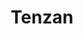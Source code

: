 ---
layout: place
title: Tenzan
permalink: /new-york/new-york/tenzan.html
stateAbbr: NY
stateName: New York
cityName: New York
seo:
  type: restaurant
  links: null
place_id: ChIJsSw70bpYwokR8of7Ji2tqiU
photos:
  - name: >-
      places/ChIJsSw70bpYwokR8of7Ji2tqiU/photos/AeeoHcLu-A1X8zk6pFWLnLcsVMRmsNrBE6-N5Kyp4Zm5efCNn_i8MJDc0GtHhxrWVupeWK5eCsA22QkLH5PV9YOUduykzLy-NIv5aEBlrhgqUEhb2vuW9_tfl3nxPwGwVPbK0EUrOta7TQakBr08IvJGepB_0CAoSY9xBeAYvY0NUUbznGDRZ4JKQQPyGqf-kq3Nzd7NiyRIFXUCUXyc2DZvD4orP2BrqkQ_ueywMgnG9Rlc3O2ykYEupB-3n7pvjAyMhCWJCbVp5SydRcwzq-HsWUZeHPPu6uPo7QFaiZqWLEJEXoT9Hk8rGpf0TfZ_ogXBPaYny2qCxtMp38PpK2r9CtDWNkJDk4BrAJ-u1q0XmNcShQN-LMu4NWiNX3I1YpZ4hCUhEAdV4b5Wz4Gq96elpm-3UFf0aIp50BOv7vBWMIJluQ
    widthPx: 4032
    heightPx: 3024
    authorAttributions:
      - displayName: Tahmid Khan
        uri: https://maps.google.com/maps/contrib/103008565508774481223
        photoUri: >-
          https://lh3.googleusercontent.com/a-/ALV-UjW57yXCtG_t8e-b3Z8eaR8V3l-1iD3C-LJ_xngu-fiVEppXDFnf=s100-p-k-no-mo
    flagContentUri: >-
      https://www.google.com/local/imagery/report/?cb_client=maps_api_places.places_api&image_key=!1e10!2sCIHM0ogKEICAgICvgcf3Kw&hl=en-US
    googleMapsUri: >-
      https://www.google.com/maps/place//data=!3m4!1e2!3m2!1sCIHM0ogKEICAgICvgcf3Kw!2e10!4m2!3m1!1s0x89c258bad13b2cb1:0x25aaad2d26fb87f2
  - name: >-
      places/ChIJsSw70bpYwokR8of7Ji2tqiU/photos/AeeoHcLfQ4BujNJ-OSiv93oE9C1a8vc1AnSd3yyNjFZx5aJsz_R6-3hnWYyXM_DT9mZKQ0zRlBZ0Y9iynznXR96TavbnViww326U2ZwX3NG_nNAnuGG1iDDqGgPd_4O9Hj9EzhOAMAWe-jlZJ-2C99K-GoeEusU0ADIQzgVkgkaW2WjqgbglQp2tCPVcYbb_xGlu1Ikiv2WU200tOxTgAaTTnZ1R3eVwWjPnopFdYAp1ShrQDNdn8zxNXf51RjjlGGsmelbE7fOmzOmxB3xtvJrBjNIVMXJfTu0KVKmisjTVqrOiSvUADWenBytYSA6NnGG_tmiwNP4CWWUuUaNx0fhWw7k0KKgFy_Codr4jdGLJdrOON6gC7Gkf-LIGvvUblw2xdaKqaf4-Cl1JuFXL-qnu9vkJCvwYubjJMNV-rPObMD9wqQ
    widthPx: 4032
    heightPx: 3024
    authorAttributions:
      - displayName: Vlad B
        uri: https://maps.google.com/maps/contrib/116693239223065174441
        photoUri: >-
          https://lh3.googleusercontent.com/a-/ALV-UjV23pQJI8ZleJRRoTqsz6-jRwiNM32zhG8egH6Ww1UfDWH_f6Wj=s100-p-k-no-mo
    flagContentUri: >-
      https://www.google.com/local/imagery/report/?cb_client=maps_api_places.places_api&image_key=!1e10!2sCIHM0ogKEICAgID4xr_4ZQ&hl=en-US
    googleMapsUri: >-
      https://www.google.com/maps/place//data=!3m4!1e2!3m2!1sCIHM0ogKEICAgID4xr_4ZQ!2e10!4m2!3m1!1s0x89c258bad13b2cb1:0x25aaad2d26fb87f2
  - name: >-
      places/ChIJsSw70bpYwokR8of7Ji2tqiU/photos/AeeoHcJqUGp3anh3MkCe0Pk7rkxA13MSBFIDFVdFLfwTg2VzgTc1QuFnJQ_trQVHU2CgD7o8cR_-zHNfttnC1nUi-BP_Wwzh4djk-xYJky9o3NkvsDhHlpLguFCiMl_qItjDG7gdDGOjPAPSHSMCvIJIBgt_ws68SXJWKQCcoxi6McSLA2pRNiSYYEsCHVzy8wRxHA6iih18z7QrSn_0UiO9ZZW55ensPpvLwZTDXUWFKZ43BHvKlUjD3OsU6U2xOOU1871FH9iTW8EWOysQoUsiv_f5FT9U5xz5Sh4W1X8-Uf6mFKiuWRYVufeS_NyoL-UbNpm6mxdAUwKM_P_wQ8yelAhsYSzIDOm3QCBHCd07SvMsnpicpgZfrN0rvZlMWtl_UnXjV9kqtS6SO56JmfvWQL5NnTizJUMB0jTZmopg-jBkUS4
    widthPx: 3600
    heightPx: 4800
    authorAttributions:
      - displayName: Samara S
        uri: https://maps.google.com/maps/contrib/111356682113102822291
        photoUri: >-
          https://lh3.googleusercontent.com/a-/ALV-UjVoyTe8M-7PCj0JWZaePxFvbTgdaiK8LF0xOdggTRgYrtDjO_p_=s100-p-k-no-mo
    flagContentUri: >-
      https://www.google.com/local/imagery/report/?cb_client=maps_api_places.places_api&image_key=!1e10!2sCIHM0ogKEICAgIDHwZSHrQE&hl=en-US
    googleMapsUri: >-
      https://www.google.com/maps/place//data=!3m4!1e2!3m2!1sCIHM0ogKEICAgIDHwZSHrQE!2e10!4m2!3m1!1s0x89c258bad13b2cb1:0x25aaad2d26fb87f2
  - name: >-
      places/ChIJsSw70bpYwokR8of7Ji2tqiU/photos/AeeoHcJ3zVWqa4_GDr5HAMOOZNAVfuOOr_QPSXXYfWqGnt6CgZ0vZ_bCAqrGMGjbomtcwVo7O_D4n5OLCjneXlKWEoTvB0D5Ely-o1Mjy4176KtG1o0obitfQeb8RRJWfXrMZGSYa1LXpgbGShsyId5RYHj6GaqQobx0Ixhqm87YAXK-iaW3uw7I6V00mpa0lmt4boCApLOnO04lqoP7UxerqxYbVmJ10rFzXcUyOSdJtMHY9cA37tk0TH1A3v-kabt0UmT9ttojLJ0G6Ctkph-yIVrHbyGEdfabbbTYlM9ftLJKF5nJz23s3UUHaNCZGSsgPOticdxaqDgF2busdwu-XIflUY--uZWdCk1x5oagEeXWMmqRMy8ZzOh0CHIAGQoP0woeVGvEotaf8aDc2qBXqlDP-N6W_20XmHgQXefATxuvydRz
    widthPx: 4032
    heightPx: 3024
    authorAttributions:
      - displayName: Patrick Ryan
        uri: https://maps.google.com/maps/contrib/111545484814130734754
        photoUri: >-
          https://lh3.googleusercontent.com/a-/ALV-UjUO-46mqJbcdd7fH_iEDkQfrAClWYZWgwGWkgd1qdvxJ4fGEqI=s100-p-k-no-mo
    flagContentUri: >-
      https://www.google.com/local/imagery/report/?cb_client=maps_api_places.places_api&image_key=!1e10!2sCIHM0ogKEICAgIC336GVwwE&hl=en-US
    googleMapsUri: >-
      https://www.google.com/maps/place//data=!3m4!1e2!3m2!1sCIHM0ogKEICAgIC336GVwwE!2e10!4m2!3m1!1s0x89c258bad13b2cb1:0x25aaad2d26fb87f2
  - name: >-
      places/ChIJsSw70bpYwokR8of7Ji2tqiU/photos/AeeoHcIcOuMOKgKCLPGVENCpNdPhHPl-kTcKfv04xA17ISld7iskMUmUdlh3jpQO1ZJtBLfc0gMwmyS67Pw96sPXezWjER48F6SQrHmrmUEE0pbAhLf1WkxObnMIGrBX11Hfe-cWaJUcQnii1rIf7jVQJLuGmYVximIsLNm6iikyaqrLM30H-1DEwGB67ZEZPh8fkGSiDDpynugVy6DsOIAc9E2TwIm430Kofk2T8eVL2ewifVswY_oqq62BQ7yIPME8SocX42BgxRPf7SfDlZD68SdvKb8VWERC-z0KkZaCwsmq1dHhv8LwVvmD6I8ceUZaDWGQf7dnY-Q04eIXk-NlNsngBS6mhk0YADJI6jG5pKiab6aTSP2uNRHWkvQRBIhq4VN-ZYoF1OaRyMB_7u1-K57jnCPtTMiWcNB53Fkp0VsJpA
    widthPx: 3024
    heightPx: 4032
    authorAttributions:
      - displayName: Kassandra F
        uri: https://maps.google.com/maps/contrib/108434501409534920132
        photoUri: >-
          https://lh3.googleusercontent.com/a-/ALV-UjWN36KasxXEmzJ6z2mRDn41ocBfNFjqZ-W6h0uTyVMGEUfbCTY=s100-p-k-no-mo
    flagContentUri: >-
      https://www.google.com/local/imagery/report/?cb_client=maps_api_places.places_api&image_key=!1e10!2sCIHM0ogKEICAgICHwoWGKA&hl=en-US
    googleMapsUri: >-
      https://www.google.com/maps/place//data=!3m4!1e2!3m2!1sCIHM0ogKEICAgICHwoWGKA!2e10!4m2!3m1!1s0x89c258bad13b2cb1:0x25aaad2d26fb87f2
  - name: >-
      places/ChIJsSw70bpYwokR8of7Ji2tqiU/photos/AeeoHcKG5nVCwF-qiVVT1LUwIkgK3KflOGKBCbWKw2FX7MBIxGLq7WeAu3n-bdLkh8aIF_CPyf-Myy09nzVtLepVWfgypR9S5xNQ7GfSt-C0wexZHlBurLi0SYhtLfEgSf50V32ExGpw2kR8t_QppCYqtkcT-Umz6Fa_HR1Tp_d9JwzCkw6Di7OgNUQpLbuG-uISGgGXwfMoLCdBpRdZo8QC0fiF6lWQrRBrBzaNjtNI_dLRxMk1xSFamJ2UdEGZTggopMMmNW_D3cnI_HX8EC9g9SQeP61Gaq7MNREqm9V4-XIP34GSL-fRSf6luYzTPEhZfHvycuzPD69ojVgLERtOcVU4i92-DzGnLpgZ8Zs6OeFth7sIcJxpCfgDDh57-TpmhcEpZhd7_C1bWiB0dn7UlLH7kQlaQcObNhKkCUR2H6Xd-8A
    widthPx: 3024
    heightPx: 4032
    authorAttributions:
      - displayName: Tahmid Khan
        uri: https://maps.google.com/maps/contrib/103008565508774481223
        photoUri: >-
          https://lh3.googleusercontent.com/a-/ALV-UjW57yXCtG_t8e-b3Z8eaR8V3l-1iD3C-LJ_xngu-fiVEppXDFnf=s100-p-k-no-mo
    flagContentUri: >-
      https://www.google.com/local/imagery/report/?cb_client=maps_api_places.places_api&image_key=!1e10!2sCIHM0ogKEICAgICvgcfTtgE&hl=en-US
    googleMapsUri: >-
      https://www.google.com/maps/place//data=!3m4!1e2!3m2!1sCIHM0ogKEICAgICvgcfTtgE!2e10!4m2!3m1!1s0x89c258bad13b2cb1:0x25aaad2d26fb87f2
  - name: >-
      places/ChIJsSw70bpYwokR8of7Ji2tqiU/photos/AeeoHcI7sbJZReos5_zgY7gqJolWMFdLslHNedgve9iKHfE1hKB-6Gs-5MtgIK9fF7nMHmvRoJ0uN3GSvU6PgUcONZ-0XmVjjxI6fo1dhUyefAo5r0YGwvBu_kUrihCDfpyMKDu8VybCvQIwJ4j056FuQ7IBXFKEZ69mECWZfQHqD8cll1xK637opS3k0At7FqGgeSUXCulb7uiTRDvAN3ZyXuPk9RzKAJ3oHa8GL9tmTwjnTO5AQXjO3FlpwCpOMxkEc8jJubWSOaPd5MIjVw2e8CexjLLMZzkcY3UKmCi8m0VwU2Dl6qNU96TF_bG8xxSzgMyy9ZXWMdD4L8B1QCKZ6Vd3w98xO7WLEq-dqVE1AHh7vAsh5zlmv-PC51Aik0CHdoZLVd6j3_F7I8wUfT_OoNKDYuHipyEFQXgHKreFEPkasw
    widthPx: 3024
    heightPx: 4032
    authorAttributions:
      - displayName: Tahmid Khan
        uri: https://maps.google.com/maps/contrib/103008565508774481223
        photoUri: >-
          https://lh3.googleusercontent.com/a-/ALV-UjW57yXCtG_t8e-b3Z8eaR8V3l-1iD3C-LJ_xngu-fiVEppXDFnf=s100-p-k-no-mo
    flagContentUri: >-
      https://www.google.com/local/imagery/report/?cb_client=maps_api_places.places_api&image_key=!1e10!2sCIHM0ogKEICAgICvgcf7UA&hl=en-US
    googleMapsUri: >-
      https://www.google.com/maps/place//data=!3m4!1e2!3m2!1sCIHM0ogKEICAgICvgcf7UA!2e10!4m2!3m1!1s0x89c258bad13b2cb1:0x25aaad2d26fb87f2
  - name: >-
      places/ChIJsSw70bpYwokR8of7Ji2tqiU/photos/AeeoHcJn3Z0qjYDh-_n_D7y5OI1086elma_zUx5xBH3UBc0Qq9qEZhCKiu5v-MT90k2aS8l6YyC7Pmc45z2b43ykUJa54Pg9GCZQ_Ij8OAsINi7MsbHLZ2hzobz4m2Qdm5pTQ-fg7_qqDferQIUwGYbTeqGMmwiwmRPQ6WDTUTIvKKi-Bdxiqfn9AQMZoft5eae8iuj27cCOmzA_X6nRtd3t7ZRFOQztC-k0hvQPsk2ddLoqCdjze90Nsji_d1XboKyTANJH2Qc0urVtXGrNd-u5crXdMSFvLiVLmb4PwzTLCGlPKA1_JBBYXwiewYbLn8nbdKEQ4MxQ_iyKUeLSAMH6aJwiMAz7CgsrDK2yTuP8cUeTWEsPvlLERe35mZyzURy1YuzvSjaM7ZcVnBj1fDtTDf3mL8iA3rLeh5pKoV5Q_XH10Rgl
    widthPx: 3600
    heightPx: 4800
    authorAttributions:
      - displayName: James Pérez
        uri: https://maps.google.com/maps/contrib/105196582089673033721
        photoUri: >-
          https://lh3.googleusercontent.com/a-/ALV-UjVc1F_TffLtT1iCUKeKIqlWoUYHiDhS0BYA47ycXda15pdnKD8=s100-p-k-no-mo
    flagContentUri: >-
      https://www.google.com/local/imagery/report/?cb_client=maps_api_places.places_api&image_key=!1e10!2sCIHM0ogKEICAgIDHwYiblwE&hl=en-US
    googleMapsUri: >-
      https://www.google.com/maps/place//data=!3m4!1e2!3m2!1sCIHM0ogKEICAgIDHwYiblwE!2e10!4m2!3m1!1s0x89c258bad13b2cb1:0x25aaad2d26fb87f2
  - name: >-
      places/ChIJsSw70bpYwokR8of7Ji2tqiU/photos/AeeoHcLKksZtxT85J7n3XKk83UOeRA7fLpA7SDigDG1pbvzGyehAhoP0vQ6_wzy7OoS0GGHBCoqAgxnWYhFiJLJ8xZtpZBQ4Jf-JvxMmAdZJkxsAFUv8sinOrksMl1hsOElnO_Bsd4KGIYg_hP7kCsonwR6t_OfkC7nFOG2lXN8nmw6H0lCzMyACiPSYjlWA2mtcE2GQMA78qWqs0Tj-A_a77ZOARfDOK4ZvFfr-EVZPjlZuzfLBsWsLxcHfG4oW4Ky5eo9z1TvPCMY5sd0DYwCnIyzczqbJyQO8BS8IZBSMlTkmg9DqtJEC3qNoXE0X6GwbxfkEEzAbEUxpfu9gAN82Wt6ws_VQX4BmEhY9NTesquKLL_o8PLo4Ep2o1L2Z4SJLNdh_qn7fh1PXwGedve2Tfy4yVt-18PAQz0hhyiCj3Cq0dH4
    widthPx: 3024
    heightPx: 4032
    authorAttributions:
      - displayName: Pin-Chieh Chen
        uri: https://maps.google.com/maps/contrib/113435034297528577492
        photoUri: >-
          https://lh3.googleusercontent.com/a-/ALV-UjVMzfdTgAafVwpAkBHeVX7fFHEFnyDcWyhnqsihcLVyB2MgAJ23=s100-p-k-no-mo
    flagContentUri: >-
      https://www.google.com/local/imagery/report/?cb_client=maps_api_places.places_api&image_key=!1e10!2sCIHM0ogKEICAgICmtbbv9gE&hl=en-US
    googleMapsUri: >-
      https://www.google.com/maps/place//data=!3m4!1e2!3m2!1sCIHM0ogKEICAgICmtbbv9gE!2e10!4m2!3m1!1s0x89c258bad13b2cb1:0x25aaad2d26fb87f2
  - name: >-
      places/ChIJsSw70bpYwokR8of7Ji2tqiU/photos/AeeoHcKMfguTKTvEM5tldvpPxErAkuuMLSsTFx_uisyAN0sQwkjnZ7bpeOVu2yodAb5hXQjiu1hjsVVkDYul7T0ihNHevXvC5MRSVyayzCLRgNzmJf_Xw6p8Uofm3Kp3p_H32o9W-hPQccrb8x7iodGXxE8TIEwgVQryRyQta6dxYxEDu77NcceJ8CbwHWOhU5Q0ntqsBLQRP5osX0pq5Q_NyFM93ROAmye9V-exdA0ILgAwmppx_cLiwGlq6Nqp3Nf7k0CLcliahgKHvg_B5b-LA8VPwHaQVqUPWUO9Y6TJnhKpyGuXADjhNzmgeBeT7q0ylmIQBBG8Kf8hh__NG8AU89z_621Pj8-ilGrcRcUu0F4hxZAek07R_XEZI8fe0WMpnrgE83mPQywCJsN7-lG6l249zE526PsmTY4UhlSb9U10bA
    widthPx: 3024
    heightPx: 4032
    authorAttributions:
      - displayName: Kassandra F
        uri: https://maps.google.com/maps/contrib/108434501409534920132
        photoUri: >-
          https://lh3.googleusercontent.com/a-/ALV-UjWN36KasxXEmzJ6z2mRDn41ocBfNFjqZ-W6h0uTyVMGEUfbCTY=s100-p-k-no-mo
    flagContentUri: >-
      https://www.google.com/local/imagery/report/?cb_client=maps_api_places.places_api&image_key=!1e10!2sCIHM0ogKEICAgICHwoWGCA&hl=en-US
    googleMapsUri: >-
      https://www.google.com/maps/place//data=!3m4!1e2!3m2!1sCIHM0ogKEICAgICHwoWGCA!2e10!4m2!3m1!1s0x89c258bad13b2cb1:0x25aaad2d26fb87f2
address: 1714 2nd Ave, New York, NY 10128, USA
street: 1714 2nd Ave
city: New York
state: NY
zip: '10128'
country: USA
neighborhood: null
latitude: '40.779641'
longitude: '-73.950241'
accessibility_options:
  wheelchairAccessibleParking: false
  wheelchairAccessibleEntrance: true
  wheelchairAccessibleRestroom: true
  wheelchairAccessibleSeating: true
business_status: OPERATIONAL
name: Tenzan
google_maps_links:
  directionsUri: >-
    https://www.google.com/maps/dir//''/data=!4m7!4m6!1m1!4e2!1m2!1m1!1s0x89c258bad13b2cb1:0x25aaad2d26fb87f2!3e0
  placeUri: https://maps.google.com/?cid=2714172134883297266
  writeAReviewUri: >-
    https://www.google.com/maps/place//data=!4m3!3m2!1s0x89c258bad13b2cb1:0x25aaad2d26fb87f2!12e1
  reviewsUri: >-
    https://www.google.com/maps/place//data=!4m4!3m3!1s0x89c258bad13b2cb1:0x25aaad2d26fb87f2!9m1!1b1
  photosUri: >-
    https://www.google.com/maps/place//data=!4m3!3m2!1s0x89c258bad13b2cb1:0x25aaad2d26fb87f2!10e5
primary_type: Japanese Restaurant
opening_hours:
  regular: null
  current: null
secondary_opening_hours:
  regular:
    weekdayDescriptions: null
    type: null
  current:
    weekdayDescriptions: null
    type: null
phone: (212) 369-3600
price_level: PRICE_LEVEL_MODERATE
price_range: null
rating: '4.1'
rating_count: 0
website: null
description: >-
  Discover Tenzan in New York, NY$$$Tenzan, located in the vibrant city of New
  York, NY, is a welcoming Japanese restaurant that specializes in fresh sushi
  and traditional dishes, making it a standout choice for anyone seeking
  authentic flavors in a casual atmosphere. The spot offers a variety of
  expertly prepared options like sushi and udon noodles, served in a
  neighborhood setting that's perfect for relaxed dining experiences. With its
  moderate pricing and accessible features, such as wheelchair-friendly
  entrances and seating, it's an inclusive destination for enjoying top-rated
  Japanese cuisine. Visitors can also appreciate the thoughtful presentation and
  selection of dishes that highlight the essence of Japanese dining traditions.
generative_summary: >-
  Discover Tenzan in New York, NY$$$Tenzan, located in the vibrant city of New
  York, NY, is a welcoming Japanese restaurant that specializes in fresh sushi
  and traditional dishes, making it a standout choice for anyone seeking
  authentic flavors in a casual atmosphere. The spot offers a variety of
  expertly prepared options like sushi and udon noodles, served in a
  neighborhood setting that's perfect for relaxed dining experiences. With its
  moderate pricing and accessible features, such as wheelchair-friendly
  entrances and seating, it's an inclusive destination for enjoying top-rated
  Japanese cuisine. Visitors can also appreciate the thoughtful presentation and
  selection of dishes that highlight the essence of Japanese dining traditions.
generative_disclosure: Summarized by AI using the Grok-3-Mini model.
reviews:
  - name: >-
      places/ChIJsSw70bpYwokR8of7Ji2tqiU/reviews/ChZDSUhNMG9nS0VJQ0FnTURROWJfYWVnEAE
    relativePublishTimeDescription: a month ago
    rating: 5
    text:
      text: >-
        This is one of my go-to spots for a perfect date night. The fish is
        always incredibly fresh and flavorful, and the sushi is consistently
        top-notch. What truly sets this place apart, though, is the exceptional
        service. Every visit feels personalized, and the staff always goes above
        and beyond to make the experience unforgettable.
      languageCode: en
    originalText:
      text: >-
        This is one of my go-to spots for a perfect date night. The fish is
        always incredibly fresh and flavorful, and the sushi is consistently
        top-notch. What truly sets this place apart, though, is the exceptional
        service. Every visit feels personalized, and the staff always goes above
        and beyond to make the experience unforgettable.
      languageCode: en
    authorAttribution:
      displayName: Kate Perkins
      uri: https://www.google.com/maps/contrib/107579407454551043104/reviews
      photoUri: >-
        https://lh3.googleusercontent.com/a/ACg8ocIMQ39-PIVjjE051Vf_Eoroow8tDxLkaZ91jjXUQ1hIhVzd4w=s128-c0x00000000-cc-rp-mo
    publishTime: '2025-03-12T22:41:20.281918Z'
    flagContentUri: >-
      https://www.google.com/local/review/rap/report?postId=ChZDSUhNMG9nS0VJQ0FnTURROWJfYWVnEAE&d=17924085&t=1
    googleMapsUri: >-
      https://www.google.com/maps/reviews/data=!4m6!14m5!1m4!2m3!1sChZDSUhNMG9nS0VJQ0FnTURROWJfYWVnEAE!2m1!1s0x89c258bad13b2cb1:0x25aaad2d26fb87f2
  - name: >-
      places/ChIJsSw70bpYwokR8of7Ji2tqiU/reviews/ChZDSUhNMG9nS0VJQ0FnSUQzOTlpc1BnEAE
    relativePublishTimeDescription: 4 months ago
    rating: 5
    text:
      text: >-
        This is hands down the best sushi place on the UES. I order delivery
        from here at least once a week and the sushi is always so fresh and
        delicious. The service at the restaurant is also amazing and everyone
        there is so nice. I’ve tried most of the other places in the area and no
        where ever comes close to Tenzan. Highly recommend the fire island roll,
        sweetheart roll, sake roll and all of their classic rolls.
      languageCode: en
    originalText:
      text: >-
        This is hands down the best sushi place on the UES. I order delivery
        from here at least once a week and the sushi is always so fresh and
        delicious. The service at the restaurant is also amazing and everyone
        there is so nice. I’ve tried most of the other places in the area and no
        where ever comes close to Tenzan. Highly recommend the fire island roll,
        sweetheart roll, sake roll and all of their classic rolls.
      languageCode: en
    authorAttribution:
      displayName: Lauren Sharony
      uri: https://www.google.com/maps/contrib/114085542648437753169/reviews
      photoUri: >-
        https://lh3.googleusercontent.com/a/ACg8ocIM1oofWXSzb5eo7TqszPZTZUOYtLfXvZP1I7kCrICNIaX_prQ=s128-c0x00000000-cc-rp-mo
    publishTime: '2024-11-20T00:18:56.445236Z'
    flagContentUri: >-
      https://www.google.com/local/review/rap/report?postId=ChZDSUhNMG9nS0VJQ0FnSUQzOTlpc1BnEAE&d=17924085&t=1
    googleMapsUri: >-
      https://www.google.com/maps/reviews/data=!4m6!14m5!1m4!2m3!1sChZDSUhNMG9nS0VJQ0FnSUQzOTlpc1BnEAE!2m1!1s0x89c258bad13b2cb1:0x25aaad2d26fb87f2
  - name: >-
      places/ChIJsSw70bpYwokR8of7Ji2tqiU/reviews/ChZDSUhNMG9nS0VJQ0FnSUNfbHR1TVFBEAE
    relativePublishTimeDescription: 2 months ago
    rating: 5
    text:
      text: >-
        We LOVE coming to Tenzan! We adore Sam, he is the best server and has
        the most amazing energy ! They also have a great Happy Hour! My favorite
        roll is the Pink Lady Roll, it has shrimp tempura , spicy tuna and
        avocado all rolled in soy paper which creates the perfect bite. Can’t go
        wrong with their ramen and Sashimi meal, always so good. Thank you
        Tenzan!
      languageCode: en
    originalText:
      text: >-
        We LOVE coming to Tenzan! We adore Sam, he is the best server and has
        the most amazing energy ! They also have a great Happy Hour! My favorite
        roll is the Pink Lady Roll, it has shrimp tempura , spicy tuna and
        avocado all rolled in soy paper which creates the perfect bite. Can’t go
        wrong with their ramen and Sashimi meal, always so good. Thank you
        Tenzan!
      languageCode: en
    authorAttribution:
      displayName: Angelica M. Schott
      uri: https://www.google.com/maps/contrib/111167105847743814249/reviews
      photoUri: >-
        https://lh3.googleusercontent.com/a-/ALV-UjXoZ_wi44WPyyDLEVlo4MlscpqmaZylJOtoljTejx7uxzzsJI5b=s128-c0x00000000-cc-rp-mo
    publishTime: '2025-01-15T22:47:15.876428Z'
    flagContentUri: >-
      https://www.google.com/local/review/rap/report?postId=ChZDSUhNMG9nS0VJQ0FnSUNfbHR1TVFBEAE&d=17924085&t=1
    googleMapsUri: >-
      https://www.google.com/maps/reviews/data=!4m6!14m5!1m4!2m3!1sChZDSUhNMG9nS0VJQ0FnSUNfbHR1TVFBEAE!2m1!1s0x89c258bad13b2cb1:0x25aaad2d26fb87f2
  - name: >-
      places/ChIJsSw70bpYwokR8of7Ji2tqiU/reviews/ChZDSUhNMG9nS0VJQ0FnSURId1pTSFRREAE
    relativePublishTimeDescription: 6 months ago
    rating: 5
    text:
      text: >-
        This is a gem! Great food & service.

        Best Kani salad I’ve ever had.

        The miso soup had a perfect balance and my favorite rolls were spicy
        girl & sweet heart. (Fish is so fresh)…100% recommended
      languageCode: en
    originalText:
      text: >-
        This is a gem! Great food & service.

        Best Kani salad I’ve ever had.

        The miso soup had a perfect balance and my favorite rolls were spicy
        girl & sweet heart. (Fish is so fresh)…100% recommended
      languageCode: en
    authorAttribution:
      displayName: Samara S
      uri: https://www.google.com/maps/contrib/111356682113102822291/reviews
      photoUri: >-
        https://lh3.googleusercontent.com/a-/ALV-UjVoyTe8M-7PCj0JWZaePxFvbTgdaiK8LF0xOdggTRgYrtDjO_p_=s128-c0x00000000-cc-rp-mo-ba3
    publishTime: '2024-09-16T17:20:18.659674Z'
    flagContentUri: >-
      https://www.google.com/local/review/rap/report?postId=ChZDSUhNMG9nS0VJQ0FnSURId1pTSFRREAE&d=17924085&t=1
    googleMapsUri: >-
      https://www.google.com/maps/reviews/data=!4m6!14m5!1m4!2m3!1sChZDSUhNMG9nS0VJQ0FnSURId1pTSFRREAE!2m1!1s0x89c258bad13b2cb1:0x25aaad2d26fb87f2
  - name: >-
      places/ChIJsSw70bpYwokR8of7Ji2tqiU/reviews/ChdDSUhNMG9nS0VJQ0FnSUMzNUlYaDVRRRAB
    relativePublishTimeDescription: 5 months ago
    rating: 5
    text:
      text: >-
        Adorable place with super friendly staff! Great cuts of sushi and
        sashimi - the rice was great too and the presentation was beautiful as
        well. Had a lovely time!
      languageCode: en
    originalText:
      text: >-
        Adorable place with super friendly staff! Great cuts of sushi and
        sashimi - the rice was great too and the presentation was beautiful as
        well. Had a lovely time!
      languageCode: en
    authorAttribution:
      displayName: sarah randhawa
      uri: https://www.google.com/maps/contrib/114912951304755537669/reviews
      photoUri: >-
        https://lh3.googleusercontent.com/a-/ALV-UjVSJeT5jKOTDpYk1Kpso1NV4X9oxy-kFc2ThPzi6u8Y4GOs-0Ur=s128-c0x00000000-cc-rp-mo-ba3
    publishTime: '2024-11-03T02:42:09.380844Z'
    flagContentUri: >-
      https://www.google.com/local/review/rap/report?postId=ChdDSUhNMG9nS0VJQ0FnSUMzNUlYaDVRRRAB&d=17924085&t=1
    googleMapsUri: >-
      https://www.google.com/maps/reviews/data=!4m6!14m5!1m4!2m3!1sChdDSUhNMG9nS0VJQ0FnSUMzNUlYaDVRRRAB!2m1!1s0x89c258bad13b2cb1:0x25aaad2d26fb87f2
review_summary: >-
  What Customers Are Saying About Tenzan$$$Folks rave about the incredibly fresh
  sushi and flavorful rolls at this spot, often calling it one of the best
  options in the area for a satisfying meal. Many highlight the reliable quality
  of the fish and creative specials that make every visit feel special, whether
  dining in or opting for delivery. Service stands out as friendly and
  attentive, adding to the overall enjoyable vibe that keeps people coming back
  for more. It's frequently recommended for casual outings or date nights, with
  praises for the balanced flavors in sides like miso soup and salads. Overall,
  this sushi place earns high marks for its consistent taste and welcoming
  environment, making it a solid pick for anyone exploring local Japanese
  eateries.
review_disclosure: Summarized by AI using the Grok-3-Mini model.
parking_options:
  valetParking: false
payment_options:
  acceptsCreditCards: true
  acceptsDebitCards: true
  acceptsCashOnly: false
  acceptsNfc: true
allow_dogs: null
curbside_pickup: null
delivery: true
dine_in: true
good_for_children: true
good_for_groups: true
good_for_sports: false
live_music: false
menu_for_children: false
outdoor_seating: true
reservable: true
restroom: true
serves_beer: true
serves_breakfast: false
serves_brunch: false
serves_cocktails: null
serves_coffee: null
serves_dinner: true
serves_dessert: true
serves_lunch: true
serves_vegetarian_food: true
serves_wine: true
takeout: true
update_category: pro
places_description: >-
  Neighborhood Japanese restaurant offers sushi, sashimi & traditional cooked
  fare for lunch & dinner.

---